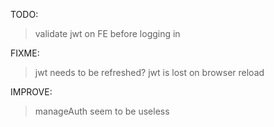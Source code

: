 TODO:

> validate jwt on FE before logging in

FIXME:

> jwt needs to be refreshed?
> jwt is lost on browser reload

IMPROVE:

> manageAuth seem to be useless
